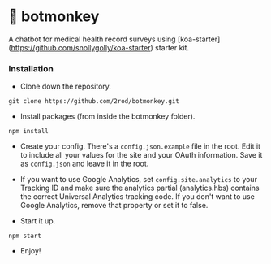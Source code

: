 # :koala: botmonkey
A chatbot for medical health record surveys using [koa-starter] (https://github.com/snollygolly/koa-starter) starter kit.

### Installation

* Clone down the repository.
```
git clone https://github.com/2rod/botmonkey.git
```

* Install packages (from inside the botmonkey folder).
```
npm install
```

* Create your config.  There's a `config.json.example` file in the root.  Edit it to include all your values for the site and your OAuth information.  Save it as `config.json` and leave it in the root.

* If you want to use Google Analytics, set `config.site.analytics` to your Tracking ID and make sure the analytics partial (analytics.hbs) contains the correct Universal Analytics tracking code.  If you don't want to use Google Analytics, remove that property or set it to false.

* Start it up.
```
npm start
```

* Enjoy!
